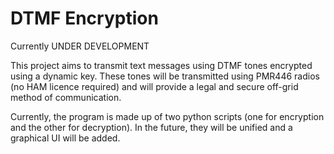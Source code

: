 # DTMF Encryption

Currently UNDER DEVELOPMENT

This project aims to transmit text messages using DTMF tones encrypted using a dynamic key. These tones will be transmitted using PMR446 radios (no HAM licence required) and will provide a legal and secure off-grid method of communication.

Currently, the program is made up of two python scripts (one for encryption and the other for decryption).
In the future, they will be unified and a graphical UI will be added.  
